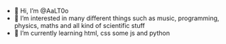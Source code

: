 
- 👋 Hi, I’m @AaLT0o
- 👀 I’m interested in many different things such as music, programming, physics, maths and all kind of scientific stuff
- 🌱 I’m currently learning html, css some js and python



<!---
AaLT0o/AaLT0o is a ✨ special ✨ repository because its `README.md` (this file) appears on your GitHub profile.
You can click the Preview link to take a look at your changes.
--->
